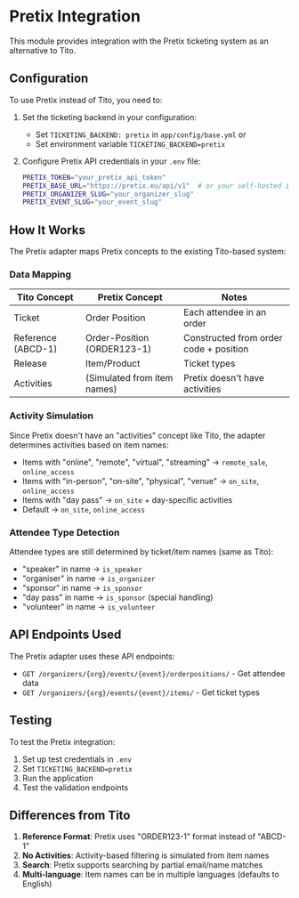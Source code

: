 # Pretix Integration

This module provides integration with the Pretix ticketing system as an alternative to Tito.

## Configuration

To use Pretix instead of Tito, you need to:

1. Set the ticketing backend in your configuration:
   - Set `TICKETING_BACKEND: pretix` in `app/config/base.yml` or
   - Set environment variable `TICKETING_BACKEND=pretix`

2. Configure Pretix API credentials in your `.env` file:
   ```bash
   PRETIX_TOKEN="your_pretix_api_token"
   PRETIX_BASE_URL="https://pretix.eu/api/v1"  # or your self-hosted instance
   PRETIX_ORGANIZER_SLUG="your_organizer_slug"
   PRETIX_EVENT_SLUG="your_event_slug"
   ```

## How It Works

The Pretix adapter maps Pretix concepts to the existing Tito-based system:

### Data Mapping

| Tito Concept | Pretix Concept | Notes |
|--------------|----------------|-------|
| Ticket | Order Position | Each attendee in an order |
| Reference (ABCD-1) | Order-Position (ORDER123-1) | Constructed from order code + position |
| Release | Item/Product | Ticket types |
| Activities | (Simulated from item names) | Pretix doesn't have activities |

### Activity Simulation

Since Pretix doesn't have an "activities" concept like Tito, the adapter determines activities based on item names:

- Items with "online", "remote", "virtual", "streaming" → `remote_sale`, `online_access`
- Items with "in-person", "on-site", "physical", "venue" → `on_site`, `online_access`
- Items with "day pass" → `on_site` + day-specific activities
- Default → `on_site`, `online_access`

### Attendee Type Detection

Attendee types are still determined by ticket/item names (same as Tito):
- "speaker" in name → `is_speaker`
- "organiser" in name → `is_organizer`
- "sponsor" in name → `is_sponsor`
- "day pass" in name → `is_sponsor` (special handling)
- "volunteer" in name → `is_volunteer`

## API Endpoints Used

The Pretix adapter uses these API endpoints:
- `GET /organizers/{org}/events/{event}/orderpositions/` - Get attendee data
- `GET /organizers/{org}/events/{event}/items/` - Get ticket types

## Testing

To test the Pretix integration:

1. Set up test credentials in `.env`
2. Set `TICKETING_BACKEND=pretix`
3. Run the application
4. Test the validation endpoints

## Differences from Tito

1. **Reference Format**: Pretix uses "ORDER123-1" format instead of "ABCD-1"
2. **No Activities**: Activity-based filtering is simulated from item names
3. **Search**: Pretix supports searching by partial email/name matches
4. **Multi-language**: Item names can be in multiple languages (defaults to English)